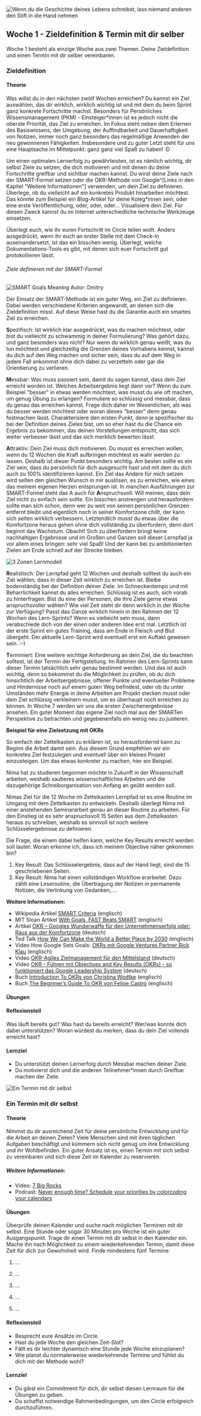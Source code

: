 ![Wenn du die Geschichte deines Lebens schreibst, lass niemand anderen den Stift in die Hand nehmen](images/woche1-1.png)

## Woche 1 - Zieldefinition & Termin mit dir selber

Woche 1 besteht als einzige Woche aus zwei Themen. Deine Zieldefinition und einen Termin mit dir selber vereinbaren.

### Zieldefinition

#### Theorie
Was willst du in den nächsten zwölf Wochen erreichen? Du kannst ein Ziel auswählen, das dir wirklich, wirklich wichtig ist und mit dem du beim Sprint ganz konkrete Fortschritte machst. Besonders für Persönliches Wissensmanagement (PKM) - Einsteiger*innen ist es jedoch nicht die oberste Priorität, das Ziel zu erreichen. Im Fokus steht neben dem Erlernen des Basiswissens, der Umgebung, der Auffindbarkeit und Dauerhaftigkeit von Notizen, immer noch ganz besonders das regelmäßige Anwenden der neu gewonnenen Fähigkeiten.
Insbesondere und zu guter Letzt steht für uns eine Hauptsache im Mittelpunkt: ganz ganz viel Spaß zu haben! :D

Um einen optimalen Lernerfolg zu gewährleisten, ist es nämlich wichtig, dir selbst Ziele zu setzen, die dich motivieren und mit denen du deine Fortschritte greifbar und sichtbar machen kannst. Du wirst deine Ziele nach der SMART-Formel setzen oder die OKR-Methode von Google^[Links in den Kapitel "Weitere Informationen"] verwenden, um dein Ziel zu definieren. Überlege, ob du vielleicht auf ein konkretes Produkt hinarbeiten möchtest. Das könnte zum Beispiel ein Blog-Artikel für deine Koleg*innen sein, oder eine erste Veröffentlichung, oder, oder, oder...
Visualisiere dein Ziel. Für diesen Zweck kannst du im Internet unterschiedliche technische Werkzeuge einsetzen.  

Überlegt euch, wie ihr euren Fortschritt im Circle teilen wollt. Anders ausgedrückt, wenn ihr euch an erster Stelle mit dem Check-In auseinandersetzt, ist das ein bisschen wenig. Überlegt, welche Dokumentations-Tools es gibt, mit denen sich euer Fortschritt gut protokollieren lässt.

###### Ziele definieren mit der SMART-Formel

![SMART Goals Meaning](images/SmartGoals.jpeg)
Autor: Dmitry

Der Einsatz der SMART-Methode ist ein guter Weg, ein Ziel zu definieren. Dabei werden verschiedene Kriterien angewandt, an denen sich die Zieldefinition misst. Auf diese Weise hast du die Garantie auch ein smartes Ziel zu erreichen.

**S**pezifisch: Ist wirklich klar ausgedrückt, was du machen möchtest, oder bist du vielleicht zu schwammig in deiner Formulierung? Was gehört dazu, und ganz besonders was nicht? Nur wenn du wirklich genau weißt, was du tun möchtest und gleichzeitig die Grenzen deines Vorhabens kennst, kannst du dich auf den Weg machen und sicher sein, dass du auf dem Weg in jedem Fall ankommst ohne dich dabei zu verzetteln oder gar die Orientierung zu verlieren.

**M**essbar: Was muss passiert sein, damit du sagen kannst, dass dein Ziel erreicht worden ist. Welches Arbeitsergebnis liegt dann vor? Wenn du zum Beispiel "besser" in etwas werden möchtest, was musst du wie oft machen, um genug Übung zu erlangen? Formuliere so schlüssig und messbar, dass du genau das erreichen kannst. Frage dich daher im Wesentlichen, als was du besser werden möchtest oder woran dieses "besser" denn genau festmachen lässt. Charakterisiere den ersten Punkt, denn je spezifischer du bei der Definition deines Zieles bist, um so eher hast du die Chance ein Ergebnis zu bekommen, das deinen Vorstellungen entspricht, das sich weiter verbesser lässt und das sich merklich bewerten lässt.

**A**ttraktiv: Dein Ziel muss dich motivieren. Du musst es erreichen wollen, wenn du 12 Wochen die Kraft aufbringen möchtest es wahr werden zu lassen. Deshalb ist dieser Punkt besonders wichtig. Am besten sollte es ein Ziel sein, dass du persönlich für dich ausgesucht hast und mit dem du dich auch zu 100% identifizieren kannst. Ein Ziel das Andere für mich setzen wird selten den gleichen Wunsch in mir auslösen, es zu erreichen, wie eines das meinem eigenen Herzen entsprungen ist. In manchen Ausführungen zur SMART-Formel steht das A auch für **A**nspruchsvoll. Will meinen, dass dein Ziel nicht zu einfach sein sollte. Ein bisschen anstrengen und herausfordern sollte man sich schon, denn wer zu weit von seinen persönlichen Grenzen entfernt bleibt und eigentlich noch in seiner Komfortzone chillt, der kann sich selten wirklich verbessern. Letztendlich musst du etwas über die Komfortzone heraus gehen ohne dich vollständig zu überfordern, denn dort beginnt das Wachstum.
Obacht! Sich zu überfordern bringt keine nachhaltigen Ergebnisse und im Großen und Ganzen soll dieser Lernpfad ja vor allem eines bringen: sehr viel Spaß! Und der kann bei zu ambitionierten Zielen am Ende schnell auf der Strecke bleiben.

![3 Zonen Lernmodell](images/3-zonen-lernmodell.png)

**R**ealistisch: Der Lernpfad geht 12 Wochen und deshalb solltest du auch ein Ziel wählen, dass in dieser Zeit wirklich zu erreichen ist. Bleibe bodenständig bei der Definition deiner Ziele. Im Schneckentempo und mit Beharrlichkeit kannst du alles erreichen. Schlüssig ist es auch, sich vorab zu hinterfragen:
Bist du eine der Personen, die ihre Ziele gerne etwas anspruchsvoller wählen?
Wie viel Zeit steht dir denn wirklich in der Woche zur Verfügung?
Passt das Ganze wirklich hinein in den Rahmen der 12 Wochen des Lern-Sprints?
Wenn es vielleicht sein muss, dann verabschiede dich von der einen oder anderen Idee erst mal. Letztlich ist der erste Sprint ein gutes Training, dass am Ende in Fleisch und Blut übergeht. Der aktuelle Lern-Sprint wird eventuell erst ein Auftakt gewesen sein. :-)

**T**erminiert: Eine weitere wichtige Anforderung an dein Ziel, die du beachten solltest, ist der Termin der Fertigstellung.
Im Rahmen des Lern-Sprints kann dieser Termin tatsächlich sehr genau bestimmt werden. Und das ist auch wichtig, denn so bekommst du die Möglichkeit zu prüfen, ob du dich hinsichtlich der Arbeitsergebnisse, offener Punkte und eventueller Probleme und Hindernisse noch auf einem guten Weg befindest, oder ob du unter Umständen mehr Energie in deine Arbeiten am Projekt stecken musst oder dein Ziel schlüssig verkleinern musst, um es überhaupt noch erreichen zu können.
In Woche 7 werden wir uns die ersten Zwischenergebnisse ansehen. Ein guter Moment das eigene Ziel noch mal aus der SMARTen Perspektive zu betrachten und gegebenenfalls ein wenig neu zu justieren.

**Beispiel für eine Zielsetzung mit OKRs**

So einfach der Zettelkasten zu erklären ist, so herausfordernd kann zu Beginn die Arbeit damit sein. Aus diesem Grund empfehlen wir ein konkretes Ziel festzulegen und eventuell über ein kleines Projekt einzusteigen. Um das etwas konkreter zu machen, hier ein Beispiel.

Nima hat zu studieren begonnen möchte in Zukunft in der Wissenschaft arbeiten, weshalb sauberes wissenschaftliches Arbeiten und die dazugehörige Schreiborganisation von Anfang an geübt werden soll.

Nimas Ziel für die 12 Woche im Zettelkasten Lernpfad ist es eine Routine im Umgang mit dem Zettelkasten zu entwickeln. Deshalb überlegt Nima mit einer anstehenden Seminararbeit genau an dieser Routine zu arbeiten. Für den Einstieg ist es sehr anspruchsvoll 15 Seiten aus dem Zettelkasten heraus zu schreiben, weshalb es sinnvoll ist noch weitere Schlüsselergebnisse zu definieren.

Die Frage, die einem dabei helfen kann, welche Key Results erreicht werden soll lautet: Woran erkenne ich, dass ich meinem Objective näher gekommen bin?

1. Key Result: Das Schlüsselergebnis, dass auf der Hand liegt, sind die 15 geschriebenen Seiten.
2. Key Result: Nima hat einen vollständigen Workflow erarbeitet. Dazu zählt eine Leseroutine, die Übertragung der Notizen in permanente Notizen, die Verlinkung von Gedanken,....

**Weitere Informationen:**

-   Wikipedia Artikel [SMART Criteria](https://en.wikipedia.org/wiki/SMART_criteria) (englisch)
-   MIT Sloan Artikel [With Goals, FAST Beats SMART](https://sloanreview.mit.edu/article/with-goals-fast-beats-smart) (englisch)
-   Artikel [OKR – Googles Wunderwaffe für den Unternehmenserfolg oder: Raus aus der Komfortzone](https://t3n.de/news/okr-google-wunderwaffe-valley-ziele-530092/) (deutsch)
-   Ted Talk [How We Can Make the World a Better Place by 2030](https://www.youtube.com/watch?v=o08ykAqLOxk) (englisch)
-   Video How Google Sets Goals: [OKRs mit Google Ventures Partner Rick Klau](https://www.youtube.com/watch?v=mJB83EZtAjc) (englisch)
-   Video [OKR-Agiles Zielmanagement für den Mittelstand](https://www.youtube.com/watch?v=_ugCKONbBNs) (deutsch)
-   Video [OKR - Führen mit Objectives and Key Results (OKRs) - so funktioniert das Google Leadership System](https://www.youtube.com/watch?v=y-aIyqMZfnE&t=) (deutsch)
-   Buch [Introduction To OKRs von Christina Wodtke](https://www.oreilly.com/business/free/files/introduction-to-okrs.pdf) (englisch)
-   Buch [The Beginner’s Guide To OKR von Felipe Castro](https://felipecastro.com/resource/The-Beginners-Guide-to-OKR.pdf) (englisch)

#### Übungen
#### Reflexionsteil
Was läuft bereits gut?
Was hast du bereits erreicht?
Wer/was konnte dich dabei unterstützen?
Woran würdest du merken, dass du dein Ziel vollends erreicht hast?

#### Lernziel
-   Du unterstützt deinen Lernerfolg durch Messbar machen deiner Ziele.
-   Du motivierst dich und die anderen Teilnehmer*innen durch Greifbar machen der Ziele.


![Ein Termin mit dir selbst](images/woche1-2.png)
### Ein Termin mit dir selbst


#### Theorie
Nimmst du dir ausreichend Zeit für deine persönliche Entwicklung und für die Arbeit an deinen Zielen? Viele Menschen sind mit ihren täglichen Aufgaben beschäftigt und kümmern sich nicht genug um ihre Entwicklung und ihr Wohlbefinden. Ein guter Ansatz ist es, einen Termin mit sich selbst zu vereinbaren und sich diese Zeit im Kalender zu reservieren.


##### Weitere Informationen:

-   Video: [7 Big Rocks](https://www.youtube.com/watch?v=fmV0gXpXwDU)
-   Podcast: [Never enough time? Schedule your priorities by colorcoding your calendars](http://www.asianefficiency.com/schedule-management/color-code-your-calendar/)


#### Übungen

Überprüfe deinen Kalender und suche nach möglichen Terminen mit dir selbst. Eine Stunde oder sogar 30 Minuten pro Woche ist ein guter Ausgangspunkt. Trage dir einen Termin mit dir selbst in den Kalender ein. Mache ihn nach Möglichkeit zu einem wiederkehrenden Termin, damit diese Zeit für dich zur Gewohnheit wird. Finde mindestens fünf Termine:

1.  …

2.  …

3.  …

4.  …

5.  …


#### Reflexionsteil
- Besprecht eure Ansätze im Circle.
- Hast du jede Woche den gleichen Zeit-Slot?
- Fällt es dir leichter dynamisch eine Stunde jede Woche einzuplanen?
- Wie planst du normalerweise wiederkehrende Termine und fühlst du dich mit der Methode wohl?


#### Lernziel

-   Du gibst ein Commitment für dich, dir selbst diesen Lernraum für die Übungen zu geben.
-   Du schaffst notwendige Rahmenbedingungen, um den Circle erfolgreich durchzuführen.
